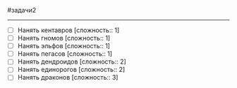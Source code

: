 #задачи2

---
- [ ] Нанять кентавров [сложность:: 1]
- [ ] Нанять гномов [сложность:: 1]
- [ ] Нанять эльфов [сложность:: 1]
- [ ] Нанять пегасов [сложность:: 1]
- [ ] Нанять дендроидов [сложность:: 2]
- [ ] Нанять единорогов [сложность:: 2]
- [ ] Нанять драконов [сложность:: 3]

